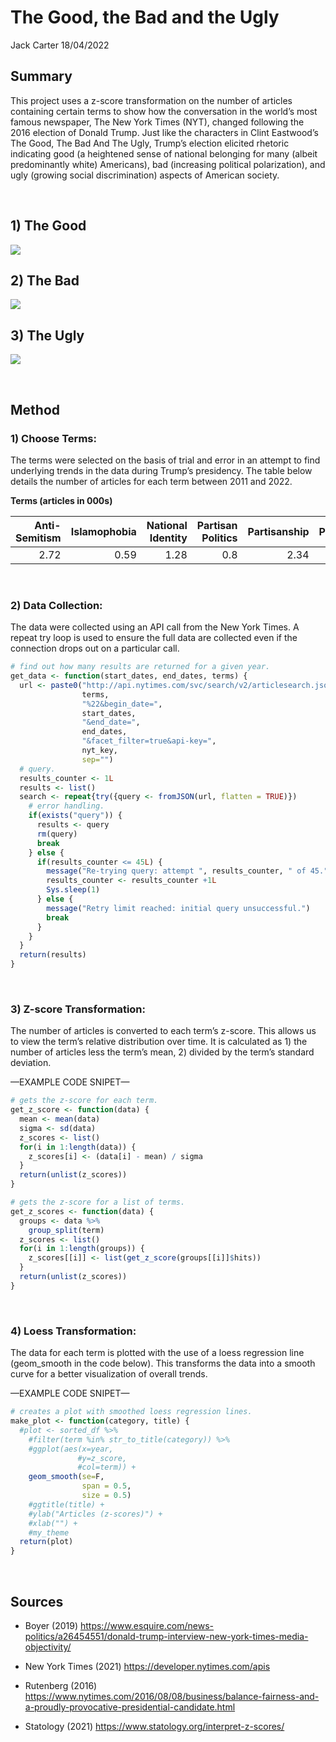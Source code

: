 The Good, the Bad and the Ugly
================
Jack Carter
18/04/2022

## **Summary**

This project uses a z-score transformation on the number of articles
containing certain terms to show how the conversation in the world’s
most famous newspaper, The New York Times (NYT), changed following the
2016 election of Donald Trump. Just like the characters in Clint
Eastwood’s The Good, The Bad And The Ugly, Trump’s election elicited
rhetoric indicating good (a heightened sense of national belonging for
many (albeit predominantly white) Americans), bad (increasing political
polarization), and ugly (growing social discrimination) aspects of
American society.

 

## 1\) The Good

![](The-Good-the-Bad-and-the-Ugly_files/figure-gfm/unnamed-chunk-1-1.png)<!-- -->

## 2\) The Bad

![](The-Good-the-Bad-and-the-Ugly_files/figure-gfm/unnamed-chunk-2-1.png)<!-- -->

## 3\) The Ugly

![](The-Good-the-Bad-and-the-Ugly_files/figure-gfm/unnamed-chunk-3-1.png)<!-- -->

 

## **Method**

### **1) Choose Terms:**

The terms were selected on the basis of trial and error in an attempt to
find underlying trends in the data during Trump’s presidency. The table
below details the number of articles for each term between 2011 and
2022.

**Terms (articles in 000s)**

| Anti-Semitism | Islamophobia | National Identity | Partisan Politics | Partisanship | Patriotism | Political Differences | Political Divide | Political Polarization | Racism | Sexism | Transphobia |
| ------------: | -----------: | ----------------: | ----------------: | -----------: | ---------: | --------------------: | ---------------: | ---------------------: | -----: | -----: | ----------: |
|          2.72 |         0.59 |              1.28 |               0.8 |         2.34 |       2.65 |                  0.44 |              0.5 |                   0.56 |  14.08 |   3.15 |        0.15 |

 

### **2) Data Collection:**

The data were collected using an API call from the New York Times. A
repeat try loop is used to ensure the full data are collected even if
the connection drops out on a particular call.

``` r
# find out how many results are returned for a given year. 
get_data <- function(start_dates, end_dates, terms) {
  url <- paste0("http://api.nytimes.com/svc/search/v2/articlesearch.json?q=%22",
                terms,
                "%22&begin_date=",
                start_dates,
                "&end_date=",
                end_dates,
                "&facet_filter=true&api-key=",
                nyt_key, 
                sep="")
  # query. 
  results_counter <- 1L
  results <- list()
  search <- repeat{try({query <- fromJSON(url, flatten = TRUE)})
    # error handling. 
    if(exists("query")) {
      results <- query
      rm(query)
      break 
    } else {
      if(results_counter <= 45L) {
        message("Re-trying query: attempt ", results_counter, " of 45.")
        results_counter <- results_counter +1L
        Sys.sleep(1)
      } else {
        message("Retry limit reached: initial query unsuccessful.")
        break
      }
    }
  }
  return(results)
}
```

 

### **3) Z-score Transformation:**

The number of articles is converted to each term’s z-score. This allows
us to view the term’s relative distribution over time. It is calculated
as 1) the number of articles less the term’s mean, 2) divided by the
term’s standard deviation.

—EXAMPLE CODE SNIPET—

``` r
# gets the z-score for each term. 
get_z_score <- function(data) {
  mean <- mean(data)
  sigma <- sd(data)
  z_scores <- list()
  for(i in 1:length(data)) {
    z_scores[i] <- (data[i] - mean) / sigma
  }
  return(unlist(z_scores))
}

# gets the z-score for a list of terms. 
get_z_scores <- function(data) {
  groups <- data %>%
    group_split(term)
  z_scores <- list()
  for(i in 1:length(groups)) {
    z_scores[[i]] <- list(get_z_score(groups[[i]]$hits))
  }
  return(unlist(z_scores))
}
```

 

### **4) Loess Transformation:**

The data for each term is plotted with the use of a loess regression
line (geom\_smooth in the code below). This transforms the data into a
smooth curve for a better visualization of overall trends.

—EXAMPLE CODE SNIPET—

``` r
# creates a plot with smoothed loess regression lines. 
make_plot <- function(category, title) {
  #plot <- sorted_df %>%
    #filter(term %in% str_to_title(category)) %>%
    #ggplot(aes(x=year, 
               #y=z_score, 
               #col=term)) +
    geom_smooth(se=F, 
                span = 0.5, 
                size = 0.5)
    #ggtitle(title) +
    #ylab("Articles (z-scores)") +
    #xlab("") + 
    #my_theme
  return(plot)
}
```

 

## **Sources**

  - Boyer (2019)
    <https://www.esquire.com/news-politics/a26454551/donald-trump-interview-new-york-times-media-objectivity/>

  - New York Times (2021) <https://developer.nytimes.com/apis>

  - Rutenberg (2016)
    <https://www.nytimes.com/2016/08/08/business/balance-fairness-and-a-proudly-provocative-presidential-candidate.html>

  - Statology (2021) <https://www.statology.org/interpret-z-scores/>
